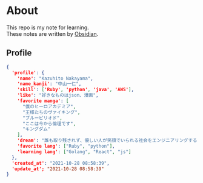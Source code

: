 # About
This repo is my note for learning.  
These notes are written by [Obsidian](https://obsidian.md/).

## Profile

```json
{
  'profile': {
    'name': "Kazuhito Nakayama",
  	'name_kanji': "中山一仁",
    'skill': ['Ruby', 'python', 'java', 'AWS'],
    'like': "好きなものはjson、漫画",
    'favorite manga': [
      "僕のヒーロアカデミア",
      "王様たちのヴァイキング",
      "ブルーピリオド",
      "ここは今から倫理です",
      "キングダム"
    ],
    'dream': "誰も取り残されず、優しい人が笑顔でいられる社会をエンジニアリングする",
    'favorite lang': ["Ruby", "python"],
    'learning lang': ["Golang", "React", "js"]
  },
  'created_at': "2021-10-28 08:58:39",
  'update_at'; "2021-10-28 08:58:39"
}
```
